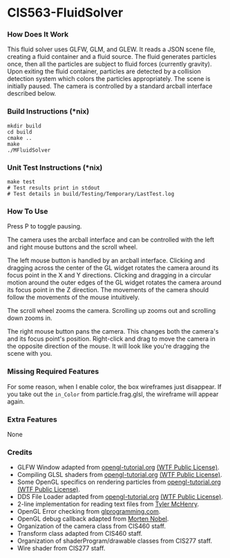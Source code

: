 # CIS563-FluidSolver #
### How Does It Work ###
This fluid solver uses GLFW, GLM, and GLEW. It reads a JSON scene file,
creating a fluid container and a fluid source. The fluid generates particles
once, then all the particles are subject to fluid forces (currently gravity).
Upon exiting the fluid container, particles are detected by a collision
detection system which colors the particles appropriately. The scene is
initially paused. The camera is controlled by a standard arcball interface
described below.

### Build Instructions (*nix) ###

    mkdir build
    cd build
    cmake ..
    make
    ./MFluidSolver

### Unit Test Instructions (*nix) ###

	make test
	# Test results print in stdout
	# Test details in build/Testing/Temporary/LastTest.log

### How To Use ###
Press P to toggle pausing.

The camera uses the arcball interface and can be controlled with the left and
right mouse buttons and the scroll wheel.

The left mouse button is handled by an arcball interface. Clicking and dragging
across the center of the GL widget rotates the camera around its focus point in
the X and Y directions. Clicking and dragging in a circular motion around the
outer edges of the GL widget rotates the camera around its focus point in the Z
direction. The movements of the camera should follow the movements of the mouse
intuitively.

The scroll wheel zooms the camera. Scrolling up zooms out and scrolling down
zooms in.

The right mouse button pans the camera. This changes both the camera's and its
focus point's position. Right-click and drag to move the camera in the opposite
direction of the mouse. It will look like you're dragging the scene with you.

### Missing Required Features ###
For some reason, when I enable color, the box wireframes just disappear. If you
take out the `in_Color` from particle.frag.glsl, the wireframe will appear
again.

### Extra Features ###
None

### Credits ###
- GLFW Window adapted from [opengl-tutorial.org](http://www.opengl-tutorial.org/beginners-tutorials/tutorial-1-opening-a-window/) [(WTF Public License)](http://www.wtfpl.net/).
- Compiling GLSL shaders from [opengl-tutorial.org](http://www.opengl-tutorial.org/beginners-tutorials/tutorial-2-the-first-triangle/) [(WTF Public License)](http://www.wtfpl.net/).
- Some OpenGL specifics on rendering particles from [opengl-tutorial.org](http://www.opengl-tutorial.org/intermediate-tutorials/billboards-particles/particles-instancing/) [(WTF Public License)](http://www.wtfpl.net/).
- DDS File Loader adapted from [opengl-tutorial.org](http://www.opengl-tutorial.org/beginners-tutorials/tutorial-5-a-textured-cube/) [(WTF Public License)](http://www.wtfpl.net/).
- 2-line implementation for reading text files from [Tyler McHenry](http://stackoverflow.com/questions/2602013/read-whole-ascii-file-into-c-stdstring).
- OpenGL Error checking from [glprogramming.com](http://www.glprogramming.com/red/chapter14.html).
- OpenGL debug callback adapted from [Morten Nobel](https://blog.nobel-joergensen.com/2013/02/17/debugging-opengl-part-2-using-gldebugmessagecallback/).
- Organization of the camera class from CIS460 staff.
- Transform class adapted from CIS460 staff.
- Organization of shaderProgram/drawable classes from CIS277 staff.
- Wire shader from CIS277 staff.